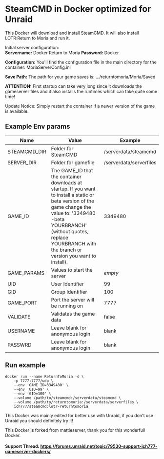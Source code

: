 # SteamCMD in Docker optimized for Unraid
This Docker will download and install SteamCMD. It will also install LOTR:Return to Moria and run it.

Initial server configuration:  
**Servername:** Docker Return to Moria **Password:** Docker

**Configuration:** You'll find the configuration file in the main directory for the container: MoriaServerConfig.ini

**Save Path:** The path for your game saves is: .../returntomoria/Moria/Saved

**ATTENTION:** First startup can take very long since it downloads the gameserver files and it also installs the runtimes which can take quite some time! 

Update Notice: Simply restart the container if a newer version of the game is available.

## Example Env params
| Name | Value | Example |
| --- | --- | --- |
| STEAMCMD_DIR | Folder for SteamCMD | /serverdata/steamcmd |
| SERVER_DIR | Folder for gamefile | /serverdata/serverfiles |
| GAME_ID | The GAME_ID that the container downloads at startup. If you want to install a static or beta version of the game change the value to: '3349480 -beta YOURBRANCH' (without quotes, replace YOURBRANCH with the branch or version you want to install). | 3349480 |
| GAME_PARAMS | Values to start the server | *empty* |
| UID | User Identifier | 99 |
| GID | Group Identifier | 100 |
| GAME_PORT | Port the server will be running on | 7777 |
| VALIDATE | Validates the game data | false |
| USERNAME | Leave blank for anonymous login | blank |
| PASSWRD | Leave blank for anonymous login | blank |

## Run example
```
docker run --name ReturnToMoria -d \
	-p 7777:7777/udp \
	--env 'GAME_ID=3349480' \
	--env 'UID=99' \
	--env 'GID=100' \
	--volume /path/to/steamcmd:/serverdata/steamcmd \
	--volume /path/to/returntomoria:/serverdata/serverfiles \
	ich777/steamcmd:lotr-returntomoria
```

This Docker was mainly edited for better use with Unraid, if you don't use Unraid you should definitely try it!

This Docker is forked from mattieserver, thank you for this wonderfull Docker.

#### Support Thread: https://forums.unraid.net/topic/79530-support-ich777-gameserver-dockers/